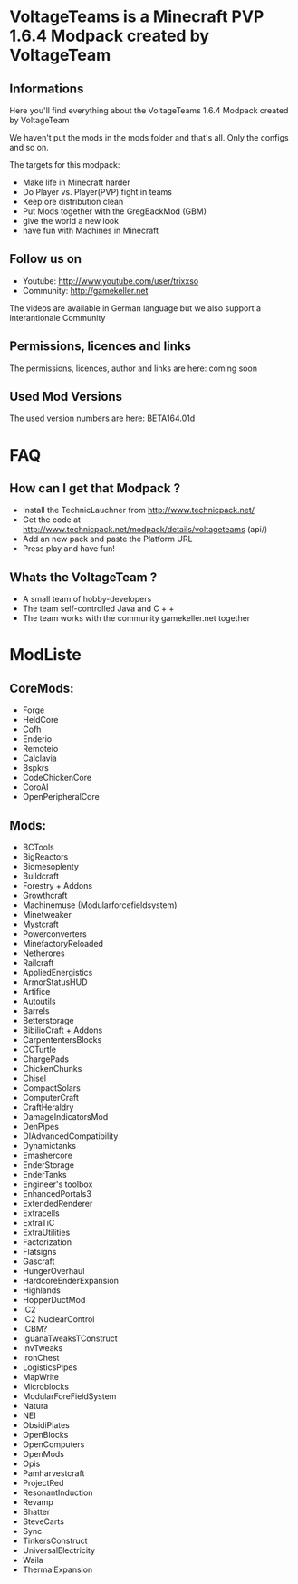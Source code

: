 # VoltageTeams is a Minecraft PVP 1.6.4 Modpack created by VoltageTeam
## Informations
Here you'll find everything about the VoltageTeams 1.6.4 Modpack created by VoltageTeam

We haven't put the mods in the mods folder and that's all. Only the configs and so on.

The targets for this modpack:
* Make life in Minecraft harder
* Do Player vs. Player(PVP) fight in teams
* Keep ore distribution clean
* Put Mods together with the GregBackMod (GBM)
* give the world a new look
* have fun with Machines in Minecraft

## Follow us on
* Youtube: http://www.youtube.com/user/trixxso
* Community: http://gamekeller.net

The videos are available in German language but we also support a interantionale Community

## Permissions, licences and links
The permissions, licences, author and links are here:
coming soon

## Used Mod Versions
The used version numbers are here:
BETA164.01d

# FAQ
## How can I get that Modpack ?
* Install the TechnicLauchner from <http://www.technicpack.net/>
* Get the code at http://www.technicpack.net/modpack/details/voltageteams (api/)
* Add an new pack and paste the Platform URL
* Press play and have fun!

## Whats the VoltageTeam ?
* A small team of hobby-developers
* The team self-controlled Java and C + +
* The team works with the community gamekeller.net together

# ModListe
## CoreMods:
* Forge
* HeldCore
* Cofh
* Enderio
* Remoteio
* Calclavia
* Bspkrs
* CodeChickenCore
* CoroAI
* OpenPeripheralCore

## Mods:
* BCTools
* BigReactors
* Biomesoplenty
* Buildcraft
* Forestry + Addons
* Growthcraft
* Machinemuse (Modularforcefieldsystem)
* Minetweaker
* Mystcraft
* Powerconverters
* MinefactoryReloaded
* Netherores
* Railcraft
* AppliedEnergistics
* ArmorStatusHUD
* Artifice
* Autoutils
* Barrels
* Betterstorage
* BibilioCraft + Addons
* CarpententersBlocks
* CCTurtle
* ChargePads
* ChickenChunks
* Chisel
* CompactSolars
* ComputerCraft
* CraftHeraldry
* DamageIndicatorsMod
* DenPipes
* DIAdvancedCompatibility
* Dynamictanks
* Emashercore
* EnderStorage
* EnderTanks
* Engineer's toolbox
* EnhancedPortals3
* ExtendedRenderer
* Extracells
* ExtraTiC
* ExtraUtilities
* Factorization
* Flatsigns
* Gascraft
* HungerOverhaul
* HardcoreEnderExpansion
* Highlands
* HopperDuctMod
* IC2
* IC2 NuclearControl
* ICBM?
* IguanaTweaksTConstruct
* InvTweaks
* IronChest
* LogisticsPipes
* MapWrite
* Microblocks
* ModularForeFieldSystem
* Natura
* NEI
* ObsidiPlates
* OpenBlocks
* OpenComputers
* OpenMods
* Opis
* Pamharvestcraft
* ProjectRed
* ResonantInduction
* Revamp
* Shatter
* SteveCarts
* Sync
* TinkersConstruct
* UniversalElectricity
* Waila
* ThermalExpansion
